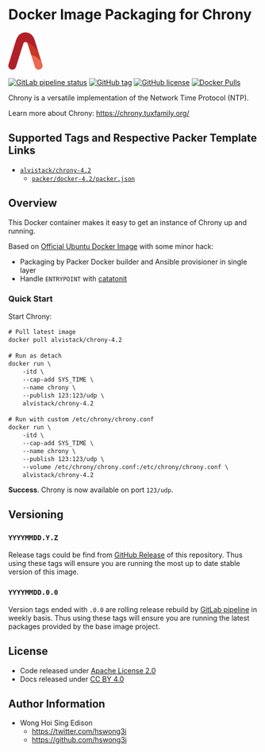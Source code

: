 # Docker Image Packaging for Chrony

<a href="https://alvistack.com" title="AlviStack" target="_blank"><img src="/alvistack.svg" height="75" alt="AlviStack"></a>

[![GitLab pipeline status](https://img.shields.io/gitlab/pipeline/alvistack/docker-chrony/master)](https://gitlab.com/alvistack/docker-chrony/-/pipelines)
[![GitHub tag](https://img.shields.io/github/tag/alvistack/docker-chrony.svg)](https://github.com/alvistack/docker-chrony/tags)
[![GitHub license](https://img.shields.io/github/license/alvistack/docker-chrony.svg)](https://github.com/alvistack/docker-chrony/blob/master/LICENSE)
[![Docker Pulls](https://img.shields.io/docker/pulls/alvistack/chrony-4.2.svg)](https://hub.docker.com/r/alvistack/chrony-4.2)

Chrony is a versatile implementation of the Network Time Protocol (NTP).

Learn more about Chrony: <https://chrony.tuxfamily.org/>

## Supported Tags and Respective Packer Template Links

-   [`alvistack/chrony-4.2`](https://hub.docker.com/r/alvistack/chrony-4.2)
    -   [`packer/docker-4.2/packer.json`](https://github.com/alvistack/docker-chrony/blob/master/packer/docker-4.2/packer.json)

## Overview

This Docker container makes it easy to get an instance of Chrony up and running.

Based on [Official Ubuntu Docker Image](https://hub.docker.com/_/ubuntu/) with some minor hack:

-   Packaging by Packer Docker builder and Ansible provisioner in single layer
-   Handle `ENTRYPOINT` with [catatonit](https://github.com/openSUSE/catatonit)

### Quick Start

Start Chrony:

    # Pull latest image
    docker pull alvistack/chrony-4.2

    # Run as detach
    docker run \
        -itd \
        --cap-add SYS_TIME \
        --name chrony \
        --publish 123:123/udp \
        alvistack/chrony-4.2

    # Run with custom /etc/chrony/chrony.conf
    docker run \
        -itd \
        --cap-add SYS_TIME \
        --name chrony \
        --publish 123:123/udp \
        --volume /etc/chrony/chrony.conf:/etc/chrony/chrony.conf \
        alvistack/chrony-4.2

**Success**. Chrony is now available on port `123/udp`.

## Versioning

### `YYYYMMDD.Y.Z`

Release tags could be find from [GitHub Release](https://github.com/alvistack/docker-chrony/tags) of this repository. Thus using these tags will ensure you are running the most up to date stable version of this image.

### `YYYYMMDD.0.0`

Version tags ended with `.0.0` are rolling release rebuild by [GitLab pipeline](https://gitlab.com/alvistack/docker-chrony/-/pipelines) in weekly basis. Thus using these tags will ensure you are running the latest packages provided by the base image project.

## License

-   Code released under [Apache License 2.0](LICENSE)
-   Docs released under [CC BY 4.0](http://creativecommons.org/licenses/by/4.0/)

## Author Information

-   Wong Hoi Sing Edison
    -   <https://twitter.com/hswong3i>
    -   <https://github.com/hswong3i>
